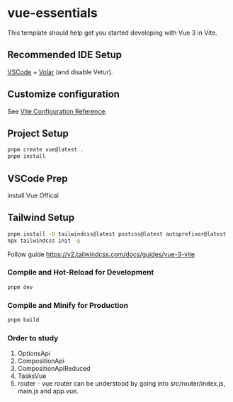# vue-essentials

This template should help get you started developing with Vue 3 in Vite.

## Recommended IDE Setup

[VSCode](https://code.visualstudio.com/) + [Volar](https://marketplace.visualstudio.com/items?itemName=Vue.volar) (and disable Vetur).

## Customize configuration

See [Vite Configuration Reference](https://vite.dev/config/).

## Project Setup

```sh
pnpm create vue@latest .
pnpm install
```

## VSCode Prep

install Vue Offical

## Tailwind Setup

```sh
pnpm install -D tailwindcss@latest postcss@latest autoprefixer@latest
npx tailwindcss init -p
```

Follow guide <https://v2.tailwindcss.com/docs/guides/vue-3-vite>

### Compile and Hot-Reload for Development

```sh
pnpm dev
```

### Compile and Minify for Production

```sh
pnpm build
```

### Order to study

1. OptionsApi
2. CompositionApi
3. CompositionApiReduced
4. TasksVue
5. router - vue router can be understood by going into src/router/index.js, main.js and app.vue.
